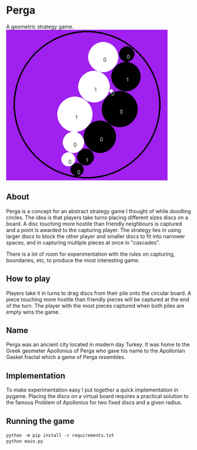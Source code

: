 # Perga
A geometric strategy game.
![screenshot](screenshot.png)

## About
Perga is a concept for an abstract strategy game I thought of while doodling circles. The idea is that players take turns placing different sizes discs on a board. A disc touching more hostile than friendly neighbours is captured and a point is awarded to the capturing player. The strategy lies in using larger discs to block the other player and smaller discs to fit into narrower spaces, and in capturing multiple pieces at once in "cascades".

There is a lot of room for experimentation with the rules on capturing, boundaries, etc, to produce the most interesting game.

## How to play
Players take it in turns to drag discs from their pile onto the circular board. A piece touching more hostile than friendly pieces will be captured at the end of the turn. The player with the most pieces captured when both piles are empty wins the game.


## Name
Perga was an ancient city located in modern day Turkey. It was home to the Greek geometer Apollonius of Perga who gave his name to the Apollonian Gasket fractal which a game of Perga resembles.

## Implementation
To make experimentation easy I put together a quick implementation in pygame. Placing the discs on a virtual board requires a practical solution to the famous Problem of Apollonius for two fixed discs and a given radius.

## Running the game
```
python -m pip install -r requirements.txt
python main.py
```
